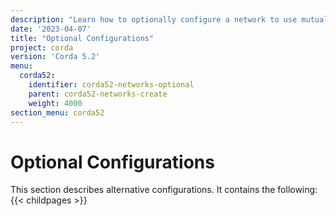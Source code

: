 ```yaml
---
description: "Learn how to optionally configure a network to use mutual TLS or  session certificates."
date: '2023-04-07'
title: "Optional Configurations"
project: corda
version: 'Corda 5.2'
menu:
  corda52:
    identifier: corda52-networks-optional
    parent: corda52-networks-create
    weight: 4000
section_menu: corda52
---
```


# Optional Configurations

This section describes alternative configurations. It contains the following:
{{< childpages >}}
